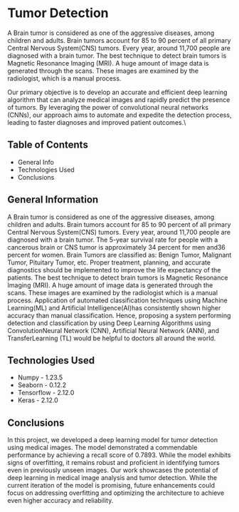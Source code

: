 # Tumor Detection
A Brain tumor is considered as one of the aggressive diseases, among children and adults. Brain tumors account for 85 to 90 percent of all primary Central Nervous System(CNS) tumors. Every year, around 11,700 people are diagnosed with a brain tumor. The best technique to detect brain tumors is Magnetic Resonance Imaging (MRI). A huge amount of image data is generated through the scans. These images are examined by the radiologist, which is a manual process.

Our primary objective is to develop an accurate and efficient deep learning algorithm that can analyze medical images and rapidly predict the presence of tumors. By leveraging the power of convolutional neural networks (CNNs), our approach aims to automate and expedite the detection process, leading to faster diagnoses and improved patient outcomes.\

## Table of Contents
* General Info
* Technologies Used
* Conclusions

## General Information
A Brain tumor is considered as one of the aggressive diseases, among children and adults. Brain tumors account for 85 to 90 percent of all primary Central Nervous System(CNS) tumors. Every year, around 11,700 people are diagnosed with a brain tumor. The 5-year survival rate for people with a cancerous brain or CNS tumor is approximately 34 percent for men and36 percent for women. Brain Tumors are classified as: Benign Tumor, Malignant Tumor, Pituitary Tumor, etc. Proper treatment, planning, and accurate diagnostics should be implemented to improve the life expectancy of the patients. The best technique to detect brain tumors is Magnetic Resonance Imaging (MRI). A huge amount of image data is generated through the scans. These images are examined by the radiologist which is a manual process. 
Application of automated classification techniques using Machine Learning(ML) and Artificial Intelligence(AI)has consistently shown higher accuracy than manual classification. Hence, proposing a system performing detection and classification by using Deep Learning Algorithms using ConvolutionNeural Network (CNN), Artificial Neural Network (ANN), and TransferLearning (TL) would be helpful to doctors all around the world.

## Technologies Used
* Numpy -  1.23.5
* Seaborn -  0.12.2
* Tensorflow -  2.12.0
* Keras -  2.12.0

## Conclusions
In this project, we developed a deep learning model for tumor detection using medical images. The model demonstrated a commendable performance by achieving a recall score of 0.7893. While the model exhibits signs of overfitting, it remains robust and proficient in identifying tumors even in previously unseen images.
Our work showcases the potential of deep learning in medical image analysis and tumor detection. While the current iteration of the model is promising, future enhancements could focus on addressing overfitting and optimizing the architecture to achieve even higher accuracy and reliability.
